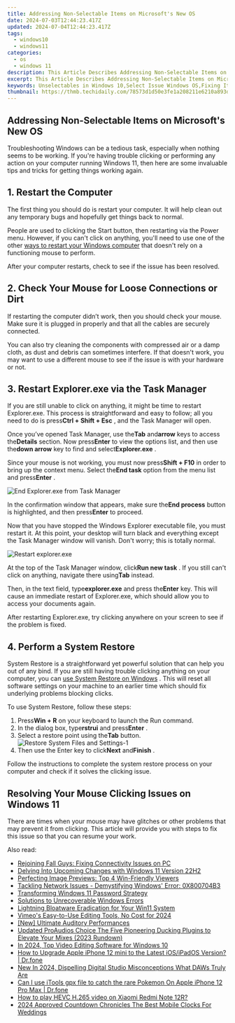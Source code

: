 ```yaml
---
title: Addressing Non-Selectable Items on Microsoft's New OS
date: 2024-07-03T12:44:23.417Z
updated: 2024-07-04T12:44:23.417Z
tags:
  - windows10
  - windows11
categories:
  - os
  - windows 11
description: This Article Describes Addressing Non-Selectable Items on Microsoft's New OS
excerpt: This Article Describes Addressing Non-Selectable Items on Microsoft's New OS
keywords: Unselectables in Windows 10,Select Issue Windows OS,Fixing Item Disability,Windows 10 Non-Selectable Tricks,Address Windows Item Accessibility,Fix Unselectable Items Microsoft,Solve OS UI Problems
thumbnail: https://thmb.techidaily.com/78573d1d50e3fe1a208211e6210a893de5cb63383e5008c1e4699b06b4a4f916.jpg
---
```


## Addressing Non-Selectable Items on Microsoft's New OS

 Troubleshooting Windows can be a tedious task, especially when nothing seems to be working. If you're having trouble clicking or performing any action on your computer running Windows 11, then here are some invaluable tips and tricks for getting things working again.

## 1\. Restart the Computer

 The first thing you should do is restart your computer. It will help clean out any temporary bugs and hopefully get things back to normal.

 People are used to clicking the Start button, then restarting via the Power menu. However, if you can't click on anything, you'll need to use one of the other [ways to restart your Windows computer](https://www.makeuseof.com/windows-restart-methods/) that doesn't rely on a functioning mouse to perform.

 After your computer restarts, check to see if the issue has been resolved.

## 2\. Check Your Mouse for Loose Connections or Dirt

 If restarting the computer didn’t work, then you should check your mouse. Make sure it is plugged in properly and that all the cables are securely connected.

 You can also try cleaning the components with compressed air or a damp cloth, as dust and debris can sometimes interfere. If that doesn't work, you may want to use a different mouse to see if the issue is with your hardware or not.

## 3\. Restart Explorer.exe via the Task Manager

 If you are still unable to click on anything, it might be time to restart Explorer.exe. This process is straightforward and easy to follow; all you need to do is press**Ctrl + Shift + Esc** , and the Task Manager will open.

 Once you’ve opened Task Manager, use the**Tab** and**arrow** keys to access the**Details** section. Now press**Enter** to view the options list, and then use the**down arrow** key to find and select**Explorer.exe** .

 Since your mouse is not working, you must now press**Shift + F10** in order to bring up the context menu. Select the**End task** option from the menu list and press**Enter** .

![End Explorer.exe from Task Manager](https://static1.makeuseofimages.com/wordpress/wp-content/uploads/2023/01/end-explorer-exe-from-task-manager.jpg)

 In the confirmation window that appears, make sure the**End process** button is highlighted, and then press**Enter** to proceed.

 Now that you have stopped the Windows Explorer executable file, you must restart it. At this point, your desktop will turn black and everything except the Task Manager window will vanish. Don't worry; this is totally normal.

![Restart explorer.exe](https://static1.makeuseofimages.com/wordpress/wp-content/uploads/2023/01/restart-explorer-exe.jpg)

 At the top of the Task Manager window, click**Run new task** . If you still can't click on anything, navigate there using**Tab** instead.

 Then, in the text field, type**explorer.exe** and press the**Enter** key. This will cause an immediate restart of Explorer.exe, which should allow you to access your documents again.

 After restarting Explorer.exe, try clicking anywhere on your screen to see if the problem is fixed.

## 4\. Perform a System Restore

 System Restore is a straightforward yet powerful solution that can help you out of any bind. If you are still having trouble clicking anything on your computer, you can [use System Restore on Windows](https://www.makeuseof.com/tag/system-restore-factory-reset-work-windows-10/) . This will reset all software settings on your machine to an earlier time which should fix underlying problems blocking clicks.

To use System Restore, follow these steps:

1. Press**Win + R** on your keyboard to launch the Run command.
2. In the dialog box, type**rstrui** and press**Enter** .
3. Select a restore point using the**Tab** button.  
![Restore System Files and Settings-1](https://static1.makeuseofimages.com/wordpress/wp-content/uploads/2023/01/restore-system-files-and-settings-1.jpg)
4. Then use the Enter key to click**Next** and**Finish** .

 Follow the instructions to complete the system restore process on your computer and check if it solves the clicking issue.

## Resolving Your Mouse Clicking Issues on Windows 11

 There are times when your mouse may have glitches or other problems that may prevent it from clicking. This article will provide you with steps to fix this issue so that you can resume your work.


<ins class="adsbygoogle"
     style="display:block"
     data-ad-format="autorelaxed"
     data-ad-client="ca-pub-7571918770474297"
     data-ad-slot="1223367746"></ins>



<ins class="adsbygoogle"
     style="display:block"
     data-ad-client="ca-pub-7571918770474297"
     data-ad-slot="8358498916"
     data-ad-format="auto"
     data-full-width-responsive="true"></ins>

<span class="atpl-alsoreadstyle">Also read:</span>
<div><ul>
<li><a href="https://win11-tips.techidaily.com/rejoining-fall-guys-fixing-connectivity-issues-on-pc/"><u>Rejoining Fall Guys: Fixing Connectivity Issues on PC</u></a></li>
<li><a href="https://win11-tips.techidaily.com/delving-into-upcoming-changes-with-windows-11-version-22h2/"><u>Delving Into Upcoming Changes with Windows 11 Version 22H2</u></a></li>
<li><a href="https://win11-tips.techidaily.com/perfecting-image-previews-top-4-win-friendly-viewers/"><u>Perfecting Image Previews: Top 4 Win-Friendly Viewers</u></a></li>
<li><a href="https://win11-tips.techidaily.com/tackling-network-issues-demystifying-windows-error-0x800704b3/"><u>Tackling Network Issues - Demystifying Windows' Error: 0X800704B3</u></a></li>
<li><a href="https://win11-tips.techidaily.com/transforming-windows-11-password-strategy/"><u>Transforming Windows 11 Password Strategy</u></a></li>
<li><a href="https://win11-tips.techidaily.com/solutions-to-unrecoverable-windows-errors/"><u>Solutions to Unrecoverable Windows Errors</u></a></li>
<li><a href="https://win11-tips.techidaily.com/lightning-bloatware-eradication-for-your-win11-system/"><u>Lightning Bloatware Eradication for Your Win11 System</u></a></li>
<li><a href="https://vimeo-videos.techidaily.com/vimeos-easy-to-use-editing-tools-no-cost-for-2024/"><u>Vimeo's Easy-to-Use Editing Tools, No Cost for 2024</u></a></li>
<li><a href="https://some-guidance.techidaily.com/new-ultimate-auditory-performances/"><u>[New] Ultimate Auditory Performances</u></a></li>
<li><a href="https://audio-shaping.techidaily.com/updated-proaudios-choice-the-five-pioneering-ducking-plugins-to-elevate-your-mixes-2023-rundown/"><u>Updated ProAudios Choice The Five Pioneering Ducking Plugins to Elevate Your Mixes (2023 Rundown)</u></a></li>
<li><a href="https://ai-vdieo-software.techidaily.com/in-2024-top-video-editing-software-for-windows-10/"><u>In 2024, Top Video Editing Software for Windows 10</u></a></li>
<li><a href="https://techidaily.com/how-to-upgrade-apple-iphone-12-mini-to-the-latest-iosipados-version-drfone-by-drfone-ios-system-repair-ios-system-repair/"><u>How to Upgrade Apple iPhone 12 mini to the Latest iOS/iPadOS Version? | Dr.fone</u></a></li>
<li><a href="https://voice-adjusting.techidaily.com/new-in-2024-dispelling-digital-studio-misconceptions-what-daws-truly-are/"><u>New In 2024, Dispelling Digital Studio Misconceptions What DAWs Truly Are</u></a></li>
<li><a href="https://ios-pokemon-go.techidaily.com/can-i-use-itools-gpx-file-to-catch-the-rare-pokemon-on-apple-iphone-12-pro-max-drfone-by-drfone-virtual-ios/"><u>Can I use iTools gpx file to catch the rare Pokemon On Apple iPhone 12 Pro Max | Dr.fone</u></a></li>
<li><a href="https://blog-min.techidaily.com/how-to-play-hevc-h-265-video-on-xiaomi-redmi-note-12r-by-aiseesoft-video-converter-play-hevc-video-on-android/"><u>How to play HEVC H.265 video on Xiaomi Redmi Note 12R?</u></a></li>
<li><a href="https://article-files.techidaily.com/2024-approved-countdown-chronicles-the-best-mobile-clocks-for-weddings/"><u>2024 Approved  Countdown Chronicles  The Best Mobile Clocks For Weddings</u></a></li>
</ul></div>
